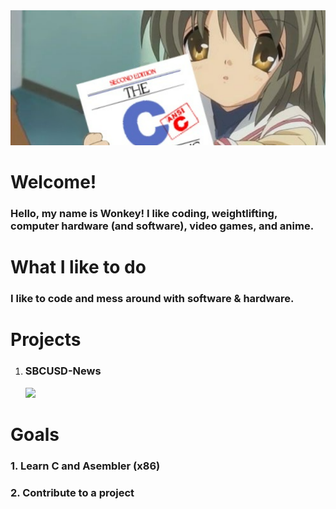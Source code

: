 <img src="./background/header.png">
<!-- I tought it was a cute background lol. Plus I love Clannad. -->

<!-- Credits:
    header.png -> https://github.com/cat-milk/Anime-Girls-Holding-Programming-Books/blob/master/C/Fuko_Ibuki_Holding_Up_C.jpg
-->

# Welcome!
<h3>Hello, my name is Wonkey! I like coding, weightlifting, computer hardware (and software), video games, and anime.
<!-- Some  anime's however. My favourites are Envagelion, Clannad, Toradora!, Darling in the FranXX, etc. -->

# What I like to do
<h3>I like to code and mess around with software & hardware.</h3>

# Projects
1. <h3>SBCUSD-News</h3><img src="https://img.shields.io/badge/Development-Pre--Canidate-blue">

# Goals
<h3>1. Learn C and Asembler (x86)</h3>
<h3>2. Contribute to a project</h3>